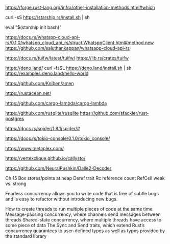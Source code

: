https://forge.rust-lang.org/infra/other-installation-methods.html#which


curl -sS https://starship.rs/install.sh | sh

 eval "$(starship init bash)"


https://docs.rs/whatspp-cloud-api-rs/0.1.0/whatspp_cloud_api_rs/struct.WhatsppClient.html#method.new
https://github.com/sajuthankappan/whatsapp-cloud-api-rs


https://docs.rs/tuifw/latest/tuifw/
https://lib.rs/crates/tuifw

https://deno.land/
curl -fsSL https://deno.land/install.sh | sh
https://examples.deno.land/hello-world

https://github.com/Kniben/amen

https://rustacean.net/

https://github.com/cargo-lambda/cargo-lambda

https://github.com/rusqlite/rusqlite
https://github.com/sfackler/rust-postgres

https://docs.rs/spider/1.8.1/spider/#

https://docs.rs/tokio-console/0.1.0/tokio_console/


https://www.metaplex.com/

https://vertexclique.github.io/callysto/

https://github.com/NeuralPushkin/Dalle2-Decoder

Ch 15
Box<T> stores/points at heap
Deref trait
Rc<T> reference count
RefCell<T> weak vs. strong

Fearless concurrency allows you to write code that is free of subtle bugs and is easy to refactor without introducing new bugs.

How to create threads to run multiple pieces of code at the same time
Message-passing concurrency, where channels send messages between threads
Shared-state concurrency, where multiple threads have access to some piece of data
The Sync and Send traits, which extend Rust’s concurrency guarantees to user-defined types as well as types provided by the standard library

